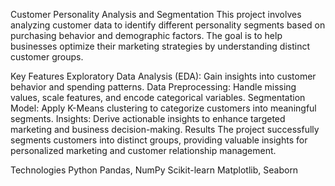 Customer Personality Analysis and Segmentation
This project involves analyzing customer data to identify different personality segments based on purchasing behavior and demographic factors. The goal is to help businesses optimize their marketing strategies by understanding distinct customer groups.

Key Features
Exploratory Data Analysis (EDA): Gain insights into customer behavior and spending patterns.
Data Preprocessing: Handle missing values, scale features, and encode categorical variables.
Segmentation Model: Apply K-Means clustering to categorize customers into meaningful segments.
Insights: Derive actionable insights to enhance targeted marketing and business decision-making.
Results
The project successfully segments customers into distinct groups, providing valuable insights for personalized marketing and customer relationship management.

Technologies
Python
Pandas, NumPy
Scikit-learn
Matplotlib, Seaborn
